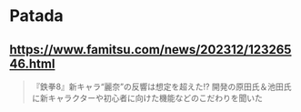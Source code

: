 # Patada

## https://www.famitsu.com/news/202312/12326546.html

> 『鉄拳8』新キャラ“麗奈”の反響は想定を超えた!? 開発の原田氏＆池田氏に新キャラクターや初心者に向けた機能などのこだわりを聞いた
